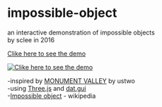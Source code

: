 # impossible-object

an interactive demonstration of impossible objects  
by sclee in 2016

[Clike here to see the demo](https://scleewa.github.io/impossible-object)

[![Clike here to see the demo](https://scleewa.github.io/impossible-object/penrosetriangle.png)](https://scleewa.github.io/impossible-object)

-inspired by [MONUMENT VALLEY](https://www.ustwo.com/work/monument-valley) by ustwo  
-using [Three.js](https://threejs.org) and [dat.gui](https://github.com/dataarts/dat.gui)  
-[Impossible object](https://en.wikipedia.org/wiki/Impossible_object) - wikipedia
